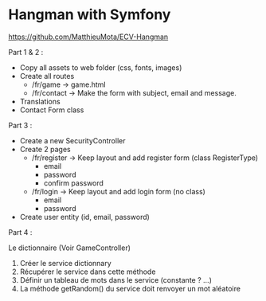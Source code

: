 Hangman with Symfony
========================

https://github.com/MatthieuMota/ECV-Hangman

Part 1 & 2 :

- Copy all assets to web folder (css, fonts, images)
- Create all routes
    - /fr/game -> game.html
    - /fr/contact -> Make the form with subject, email and message.
- Translations
- Contact Form class

Part 3 :

- Create a new SecurityController
- Create 2 pages
    - /fr/register -> Keep layout and add register form (class RegisterType)
       - email
       - password
       - confirm password
    - /fr/login -> Keep layout and add login form (no class)
        - email
        - password
- Create user entity (id, email, password)

Part 4 :

Le dictionnaire (Voir GameController)
1. Créer le service dictionnary
2. Récupérer le service dans cette méthode
3. Définir un tableau de mots dans le service (constante ? ...)
4. La méthode getRandom() du service doit renvoyer un mot aléatoire

